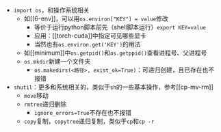 - `import os`，和操作系统相关
  - 如[[6-env]]，可以用`os.environ["KEY"] = value`修改
    - 等价于运行python脚本前先（shell脚本运行）`export KEY=value`
    - 应用：[[torch-cuda]]中指定可见哪些显卡
    - 当然也有`os.environ.get('KEY')`的用法
  - 如[[minimum]]中`os.getpid()`和`os.getppid()`查看进程号、父进程号
  - `os.mkdir`新建一个文件夹
    - `os.makedirs(<路径>, exist_ok=True)`：可递归创建，且已存在也不报错
- `shutil`：更多和系统相关的，类似于`sh`的一些基本操作，参考[[cp-mv-rm]]
  - `move`移动
  - `rmtree`递归删除
    - `ignore_errors=True`不存在也不报错
  - `copy`复制，`copytree`递归复制，类似于`cp`和`cp -r`